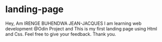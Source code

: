 # landing-page
Hey,
Am IRENGE BUHENDWA JEAN-JACQUES 
I am learning web development @Odin Project and This is my first landing page using Html and Css. 
Feel free to give your feedback.
Thank you.


